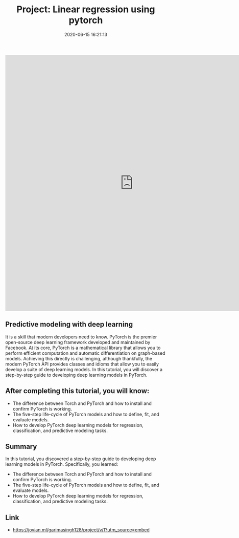 ﻿---
title: 'Project: Linear regression using pytorch'
date: 2020-06-15 16:21:13
category: 'development'
draft: false
---
<iframe src="https://jovian.ml/embed?url=https://jovian.ml/garimasingh128/project/v/1" title="Jovian Viewer" height="800" width="800" frameborder="0" scrolling="auto"></iframe>

## Predictive modeling with deep learning 
It is a skill that modern developers need to know.
PyTorch is the premier open-source deep learning framework developed and maintained by Facebook.
At its core, PyTorch is a mathematical library that allows you to perform efficient computation and automatic differentiation on graph-based models. Achieving this directly is challenging, although thankfully, the modern PyTorch API provides classes and idioms that allow you to easily develop a suite of deep learning models.
In this tutorial, you will discover a step-by-step guide to developing deep learning models in PyTorch.
## After completing this tutorial, you will know:
- The difference between Torch and PyTorch and how to install and confirm PyTorch is working.
- The five-step life-cycle of PyTorch models and how to define, fit, and evaluate models.
- How to develop PyTorch deep learning models for regression, classification, and predictive modeling tasks.
## Summary
In this tutorial, you discovered a step-by-step guide to developing deep learning models in PyTorch.
Specifically, you learned:
- The difference between Torch and PyTorch and how to install and confirm PyTorch is working.
- The five-step life-cycle of PyTorch models and how to define, fit, and evaluate models.
- How to develop PyTorch deep learning models for regression, classification, and predictive modeling tasks.
## Link
- https://jovian.ml/garimasingh128/project/v/1?utm_source=embed


